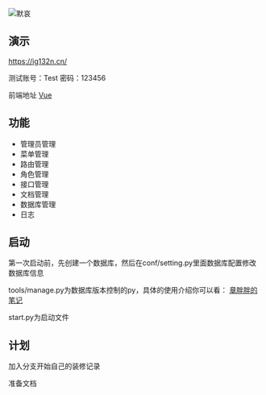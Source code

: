 ![默哀](https://github.com/huzidabanzhang/python-admin/blob/master/trunk/static/image/markdown/desktop.jpg "默哀")

## 演示
  https://ig132n.cn/
  
  测试账号：Test 密码：123456
  
  前端地址 [Vue](https://github.com/huzidabanzhang/python-admin-pm "Vue")
  
## 功能

* 管理员管理
* 菜单管理
* 路由管理
* 角色管理
* 接口管理
* 文档管理
* 数据库管理
* 日志

## 启动
  第一次启动前，先创建一个数据库，然后在conf/setting.py里面数据库配置修改数据库信息
  
  tools/manage.py为数据库版本控制的py，具体的使用介绍你可以看： [章胖胖的笔记](https://huzidabanzhang.github.io/notes/2020-03-30.html#python-flask-migrate-%E8%BF%81%E7%A7%BB%E6%95%B0%E6%8D%AE%E5%BA%93 "章胖胖的笔记")
  
  start.py为启动文件
  
## 计划
  加入分支开始自己的装修记录
  
  准备文档

